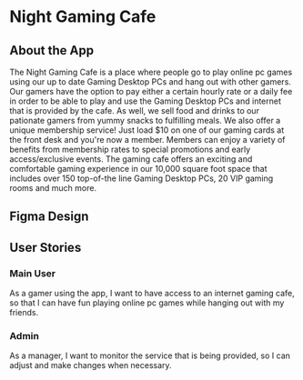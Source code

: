 # Night Gaming Cafe


## About the App

The Night Gaming Cafe is a place where people go to play online pc games using our up to date Gaming Desktop PCs and hang out with other gamers. Our gamers have the option to pay either a certain hourly rate or a daily fee in order to be able to play and use the Gaming Desktop PCs and internet that is provided by the cafe. As well, we sell food and drinks to our pationate gamers from yummy snacks to fulfilling meals. We also offer a unique membership service! Just load $10 on one of our gaming cards at the front desk and you're now a member. Members can enjoy a variety of benefits from membership rates to special promotions and early access/exclusive events. The gaming cafe offers an exciting and comfortable gaming experience in our 10,000 square foot space that includes over 150 top-of-the line Gaming Desktop PCs, 20 VIP gaming rooms and much more.

## Figma Design

## User Stories

### Main User
As a gamer using the app, I want to have access to an internet gaming cafe, so that I can have fun playing online pc games while hanging out with my friends.

### Admin
As a manager, I want to monitor the service that is being provided, so I can adjust and make changes when necessary.
